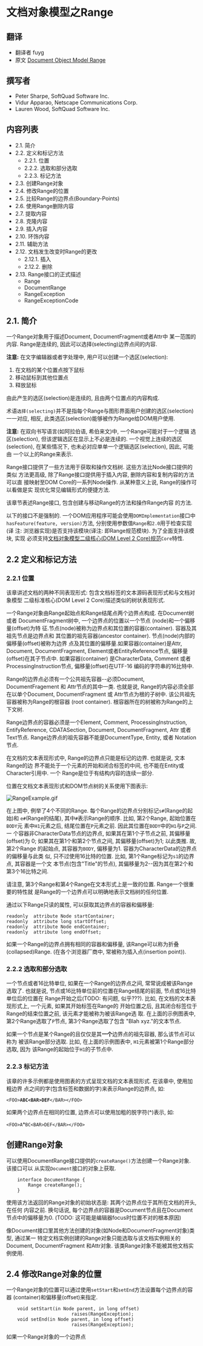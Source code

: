 # 文档对象模型之Range

## 翻译
* 翻译者 fuyg
* 原文 [Document Object Model Range](http://www.w3.org/TR/2000/REC-DOM-Level-2-Traversal-Range-20001113/ranges.html)

## 撰写者
* Peter Sharpe, SoftQuad Software Inc.
* Vidur Apparao, Netscape Communications Corp.
* Lauren Wood, SoftQuad Software Inc.

## 内容列表
* 2.1. 简介
* 2.2. 定义和标记方法
    * 2.2.1. 位置
    * 2.2.2. 选取和部分选取
    * 2.2.3. 标记方法
* 2.3. 创建Range对象
* 2.4. 修改Range的位置
* 2.5. 比较Range的边界点(Boundary-Points)
* 2.6. 使用Range删除内容
* 2.7. 提取内容
* 2.8. 克隆内容
* 2.9. 插入内容
* 2.10. 环饰内容
* 2.11. 辅助方法
* 2.12. 文档发生改变时Range的更改
    * 2.12.1. 插入
    * 2.12.2. 删除
* 2.13. Range接口的正式描述
    * Range
    * DocumentRange
    * RangeException
    * RangeExceptionCode

## 2.1. 简介

一个Range对象用于描述Document, DocumentFragment或者Attr中
某一范围的内容. Range是连续的, 因此可以选择(selecting)边界点间的内容.

**注意:** 在文字编辑器或者字处理中, 用户可以创建一个选区(selection):

1. 在文档的某个位置点按下鼠标
2. 移动鼠标到其他位置点
3. 释放鼠标

由此产生的选区(selection)是连续的, 且由两个位置点的内容构成.

术语`选择(selecting)`并不是指每个Range与图形界面用户创建的选区(selection)
一一对应, 相反, 此类选区(selection)能够被作为Range给DOM用户使用.

**注意:** 在双向书写语言(如阿拉伯语, 希伯来文)中, 一个Range可能对于一个逻辑
选区(selection), 但该逻辑选区在显示上不必是连续的. 一个视觉上连续的选区
(selection), 在某些情况下, 也未必对应单单一个逻辑选区(selection), 因此, 可能由
一个以上的Range来表示.

Range接口提供了一些方法用于获取和操作文档树. 这些方法比Node接口提供的类似
方法更高级, 除了Range接口提供用于插入内容, 删除内容和复制内容的方法可以直
接映射至DOM Core的一系列Node操作. 从某种意义上说, Range的操作可以看做是实
现优化常见编辑形式的便捷方法.

该章节表述Range接口, 包含创建与移动Range的方法和操作Range内容
的方法.

以下的接口不是强制的. 一个DOM应用程序可能会使用`DOMImplementation`接口中
`hasFeature(feature, version)`方法, 分别使用参数值`Range`和`2.0`用于检查实现(译
注: 浏览器实现)是否支持该模块(译注: 即Range规范模块). 为了全面支持该模块, 实现
必须支持[文档对象模型二级核心(DOM Level 2 Core)规范](http://www.w3.org/TR/2000/REC-DOM-Level-2-Traversal-Range-20001113/references.html#DOMCore)`Core`特性.

## 2.2 定义和标记方法

### 2.2.1 位置
该章讲述文档的两种不同表现形式: 包含文档标签的文本源码表现形式和与文档对象模型
二级标准核心(DOM Level 2 Core)描述类似的树状表现形式.

一个Range对象由Range起始点和Range结尾点两个边界点构成. 在Document树或者
DocumentFragment树中, 一个边界点的位置以一个节点 (node)和一个偏移量(offset)为特
征.节点(node)被称为边界点和其位置的容器(container).  容器及其祖先节点是边界点和
其位置的祖先容器(ancestor container). 节点(node)内部的偏移量(offset)被称为边界
点及其位置的偏移量.如果容器(container)是Attr, Document, DocumentFragment,
Element或者EntityReference节点, 偏移量(offset)在其子节点中. 如果容器(container)
是CharacterData, Comment 或者 ProcessingInstruction节点, 偏移量(offset)在UTF-16
编码的字符串的16比特中.

Range的边界点必须有一个公共祖先容器--必须Document, DocumentFragement 和
Attr节点的其中一类. 也就是说, Range的内容必须全部在以单个Document,
DocumentFragment 或 Attr节点为根的子树中. 该公共祖先容器被称为Range的根容器
(root container). 根容器所在的树被称为Range的上下文树.

Range边界点的容器必须是一个Element, Comment, ProcessingInstruction,
EntifyReference, CDATASection, Document, DocumentFragment, Attr 或者 Text节点.
Range边界点的祖先容器不能是DocumentType, Entity, 或者 Notation 节点.

在文档的文本表现形式中, Range的边界点只能是标记的边界. 也就是说, 文本Range的边
界不能处于一个元素的开始和闭合标签的中间, 也不能在Entity或Character引用中. 一个
Range是位于有结构内容的连续一部分.

位置在文档文本表现形式和DOM节点树的关系使用下图表示:

![RangeExample.gif](./images/RangeExample.gif)


在上图中, 例举了4个不同的Range. 每个Range的边界点分别标记`s#`(Range的起始)和
`e#`(Range的结尾), 其中`#`表示Range的顺序. 比如, 第2个Range, 起始位置在`BODY`元
素中`H1`元素之后, 结尾位置在`P`元素之前. 因此其位置在`BODY`中的`H1`与`P`之间.一
个容器非CharacterData节点的边界点, 如果其在第1个子节点之前, 其偏移量(offset)为
0; 如果其在第1个和第2个节点之间, 其偏移量(offset)为1; 以此类推. 故, 第2个Range
的起始点, 其容器为`BODY`, 偏移量为1. 容器为CharacterData的边界点的偏移量与此类
似, 只不过使用16比特的位置. 比如, 第1个Range标记为`s1`的边界点, 其容器是一个文
本节点(包含"Title"的节点), 其偏移量为2--因为其在第2个和第3个16比特之间.


请注意, 第3个Range和第4个Range在文本形式上是一致的位置. Range一个很重要的特性就
是Range的一个边界点可以明确地表示文档树的任何位置.

通过以下Range只读的属性, 可以获取其边界点的容器和偏移量:

```
readonly  attribute Node startContainer;
readonly  attribute long startOffset;
readonly  attribute Node endContainer;
readonly  attribute long endOffset;
```

如果一个Range的边界点拥有相同的容器和偏移量, 该Range可以称为折叠
(collapsed)Range. (在各个浏览器厂商中, 常被称为插入点(insertion point)).

### 2.2.2 选取和部分选取
一个节点或者16比特单位, 如果在一个Range的边界点之间, 常常说成被该Range选取了.
也就是说, 节点或16比特单位前的位置在Range结尾的前面, 节点或16比特单位后的位置在
Range开始之后(TODO: 有问题, 似乎???). 比如, 在文档的文本表现形式上, 一个元素, 如果其开始标签在Range的
开始位置之后, 且其闭合标签位于Range的结束位置之前, 该元素才能被称为被该Range选
取. 在上面的示例图表中, 第2个Range选取了`P`节点, 第3个Range选取了包含
"Blah xyz."的文本节点.

如果一个节点是某个Range的且仅仅是其**一个**边界点的祖先容器, 那么该节点可以称为
被该Range部分选取. 比如, 在上面的示例图表中, `H1`元素被第1个Range部分选取, 因为
该Range的起始位于`H1`的子节点中.

### 2.2.3 标记方法
该章的许多示例都是使用图表的方式呈现文档的文本表现形式. 在该章中, 使用加粗边界
点之间的字(包含标签和数据的字)来表示Range的边界点, 如:

`<FOO>`**`ABC<BAR>DEF`**`</BAR></FOO>`

如果两个边界点在相同的位置, 边界点可以使用加粗的脱字符(**^**)表示, 如:

`<FOO>A`**^**`BC<BAR>DEF</BAR></FOO>`

## 创建Range对象
可以使用DocumentRange接口提供的`createRange()`方法创建一个Range对象. 该接口可以
从实现`Document`接口的对象上获取.

```
    interface DocumentRange {
        Range createRange();
    }
```

使用该方法返回的Range对象的初始状态是: 其两个边界点位于其所在文档的开头, 在任何
内容之前. 换句话说, 每个边界点的容器是Document节点且在Document节点中的偏移量为0.
(TODO: 这可能是编辑器focus时位置不对的根本原因)

像Document接口里其他方法创建的对象(如Node和DocumentFragment对象)类型, 通过某一
特定文档实例创建的Range对象只能选取与该文档实例相关的Document, DocumentFragment
和Attr对象. 该类Range对象不能被其他文档实例使用.

## 2.4 修改Range对象的位置
一个Range对象的位置可以通过使用`setStart`和`setEnd`方法设置每个边界点的容器
(container)和偏移量(offset)来指定.

```
    void setStart(in Node parent, in long offset)
                        raises(RangeException);
    void setEnd(in Node parent, in long offset)
                        raises(RangeException);
```

如果一个Range对象的一个边界点



